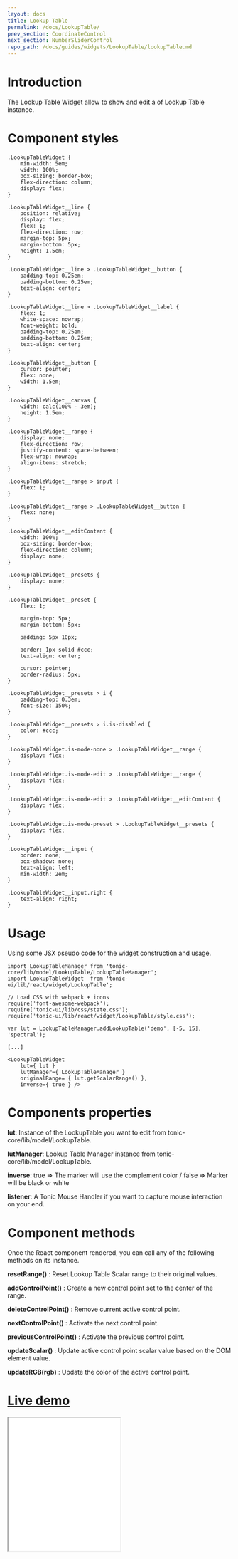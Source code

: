 ```yaml
---
layout: docs
title: Lookup Table
permalink: /docs/LookupTable/
prev_section: CoordinateControl
next_section: NumberSliderControl
repo_path: /docs/guides/widgets/LookupTable/lookupTable.md
---
```


# Introduction

The Lookup Table Widget allow to show and edit a of Lookup Table instance.

# Component styles

```
.LookupTableWidget {
    min-width: 5em;
    width: 100%;
    box-sizing: border-box;
    flex-direction: column;
    display: flex;
}

.LookupTableWidget__line {
    position: relative;
    display: flex;
    flex: 1;
    flex-direction: row;
    margin-top: 5px;
    margin-bottom: 5px;
    height: 1.5em;
}

.LookupTableWidget__line > .LookupTableWidget__button {
    padding-top: 0.25em;
    padding-bottom: 0.25em;
    text-align: center;
}

.LookupTableWidget__line > .LookupTableWidget__label {
    flex: 1;
    white-space: nowrap;
    font-weight: bold;
    padding-top: 0.25em;
    padding-bottom: 0.25em;
    text-align: center;
}

.LookupTableWidget__button {
    cursor: pointer;
    flex: none;
    width: 1.5em;
}

.LookupTableWidget__canvas {
    width: calc(100% - 3em);
    height: 1.5em;
}

.LookupTableWidget__range {
    display: none;
    flex-direction: row;
    justify-content: space-between;
    flex-wrap: nowrap;
    align-items: stretch;
}

.LookupTableWidget__range > input {
    flex: 1;
}

.LookupTableWidget__range > .LookupTableWidget__button {
    flex: none;
}

.LookupTableWidget__editContent {
    width: 100%;
    box-sizing: border-box;
    flex-direction: column;
    display: none;
}

.LookupTableWidget__presets {
    display: none;
}

.LookupTableWidget__preset {
    flex: 1;

    margin-top: 5px;
    margin-bottom: 5px;

    padding: 5px 10px;

    border: 1px solid #ccc;
    text-align: center;

    cursor: pointer;
    border-radius: 5px;
}

.LookupTableWidget__presets > i {
    padding-top: 0.3em;
    font-size: 150%;
}

.LookupTableWidget__presets > i.is-disabled {
    color: #ccc;
}

.LookupTableWidget.is-mode-none > .LookupTableWidget__range {
    display: flex;
}

.LookupTableWidget.is-mode-edit > .LookupTableWidget__range {
    display: flex;
}

.LookupTableWidget.is-mode-edit > .LookupTableWidget__editContent {
    display: flex;
}

.LookupTableWidget.is-mode-preset > .LookupTableWidget__presets {
    display: flex;
}

.LookupTableWidget__input {
    border: none;
    box-shadow: none;
    text-align: left;
    min-width: 2em;
}

.LookupTableWidget__input.right {
    text-align: right;
}
```

# Usage

Using some JSX pseudo code for the widget construction and usage.

```
import LookupTableManager from 'tonic-core/lib/model/LookupTable/LookupTableManager';
import LookupTableWidget  from 'tonic-ui/lib/react/widget/LookupTable';

// Load CSS with webpack + icons
require('font-awesome-webpack');
require('tonic-ui/lib/css/state.css');
require('tonic-ui/lib/react/widget/LookupTable/style.css');

var lut = LookupTableManager.addLookupTable('demo', [-5, 15], 'spectral');

[...]

<LookupTableWidget
    lut={ lut }
    lutManager={ LookupTableManager }
    originalRange= { lut.getScalarRange() },
    inverse={ true } />
```

# Components properties

**lut**: Instance of the LookupTable you want to edit from tonic-core/lib/model/LookupTable.

**lutManager**: Lookup Table Manager instance from tonic-core/lib/model/LookupTable.

**inverse**: true => The marker will use the complement color / false => Marker will be black or white

**listener**: A Tonic Mouse Handler if you want to capture mouse interaction on your end.

# Component methods

Once the React component rendered, you can call any of the following methods on
its instance.


**resetRange()** : Reset Lookup Table Scalar range to their original values.

**addControlPoint()** : Create a new control point set to the center of the range.

**deleteControlPoint()** : Remove current active control point.

**nextControlPoint()** : Activate the next control point.

**previousControlPoint()** : Activate the previous control point.

**updateScalar()** : Update active control point scalar value based on the DOM element value.

**updateRGB(rgb)** : Update the color of the active control point.

# [Live demo]({{site.baseurl}}/demo/LookupTable)

<iframe src="{{site.baseurl}}/demo/LookupTable" width="50%" height="300px">
</iframe>
